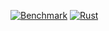 [![Benchmark](https://github.com/RGGH/criterion_bench/actions/workflows/benchmark.yml/badge.svg)](https://github.com/RGGH/criterion_bench/actions/workflows/benchmark.yml) [![Rust](https://github.com/RGGH/criterion_bench/actions/workflows/rust.yml/badge.svg)](https://github.com/RGGH/criterion_bench/actions/workflows/rust.yml)
